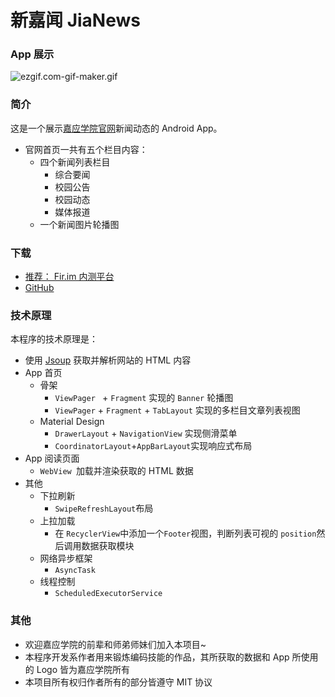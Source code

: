 # 新嘉闻 JiaNews

### App 展示

![ezgif.com-gif-maker.gif](https://i.loli.net/2018/05/09/5af3089136cdd.gif)

### 简介

这是一个展示[嘉应学院官网](www.jyu.edu.cn)新闻动态的 Android App。

- 官网首页一共有五个栏目内容：
  - 四个新闻列表栏目
    - 综合要闻
    - 校园公告
    - 校园动态
    - 媒体报道
  - 一个新闻图片轮播图

### 下载

- [推荐： Fir.im 内测平台](https://fir.im/emq4)
- [GitHub](https://github.com/rosuH/JiaNews/releases/download/v0.1/app-release.apk)

### 技术原理

本程序的技术原理是：

- 使用 [Jsoup](https://jsoup.org) 获取并解析网站的 HTML 内容
- App 首页
  - 骨架
    - `ViewPager ` + `Fragment` 实现的 `Banner` 轮播图
    - `ViewPager` + `Fragment` + `TabLayout` 实现的多栏目文章列表视图
  - Material Design
    - `DrawerLayout` + `NavigationView` 实现侧滑菜单
    - `CoordinatorLayout`+`AppBarLayout`实现响应式布局
- App 阅读页面
  - `WebView `加载并渲染获取的 HTML 数据
- 其他
  - 下拉刷新
    - `SwipeRefreshLayout`布局
  - 上拉加载
    - 在 `RecyclerView`中添加一个`Footer`视图，判断列表可视的 `position`然后调用数据获取模块
  - 网络异步框架
    - `AsyncTask`
  - 线程控制
    - `ScheduledExecutorService`

### 其他

- 欢迎嘉应学院的前辈和师弟师妹们加入本项目~
- 本程序开发系作者用来锻炼编码技能的作品，其所获取的数据和 App 所使用的 Logo 皆为嘉应学院所有
- 本项目所有权归作者所有的部分皆遵守 MIT 协议
